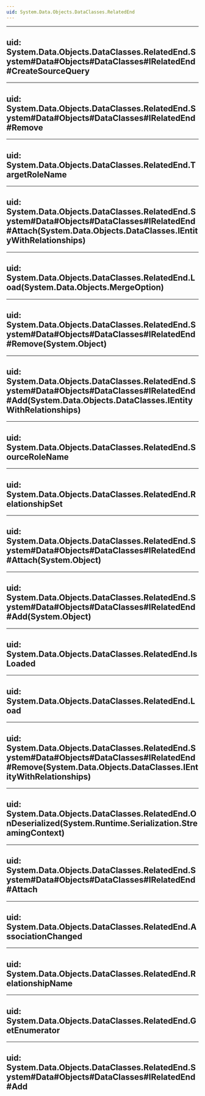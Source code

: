 ```yaml
---
uid: System.Data.Objects.DataClasses.RelatedEnd
---
```


---
uid: System.Data.Objects.DataClasses.RelatedEnd.System#Data#Objects#DataClasses#IRelatedEnd#CreateSourceQuery
---

---
uid: System.Data.Objects.DataClasses.RelatedEnd.System#Data#Objects#DataClasses#IRelatedEnd#Remove
---

---
uid: System.Data.Objects.DataClasses.RelatedEnd.TargetRoleName
---

---
uid: System.Data.Objects.DataClasses.RelatedEnd.System#Data#Objects#DataClasses#IRelatedEnd#Attach(System.Data.Objects.DataClasses.IEntityWithRelationships)
---

---
uid: System.Data.Objects.DataClasses.RelatedEnd.Load(System.Data.Objects.MergeOption)
---

---
uid: System.Data.Objects.DataClasses.RelatedEnd.System#Data#Objects#DataClasses#IRelatedEnd#Remove(System.Object)
---

---
uid: System.Data.Objects.DataClasses.RelatedEnd.System#Data#Objects#DataClasses#IRelatedEnd#Add(System.Data.Objects.DataClasses.IEntityWithRelationships)
---

---
uid: System.Data.Objects.DataClasses.RelatedEnd.SourceRoleName
---

---
uid: System.Data.Objects.DataClasses.RelatedEnd.RelationshipSet
---

---
uid: System.Data.Objects.DataClasses.RelatedEnd.System#Data#Objects#DataClasses#IRelatedEnd#Attach(System.Object)
---

---
uid: System.Data.Objects.DataClasses.RelatedEnd.System#Data#Objects#DataClasses#IRelatedEnd#Add(System.Object)
---

---
uid: System.Data.Objects.DataClasses.RelatedEnd.IsLoaded
---

---
uid: System.Data.Objects.DataClasses.RelatedEnd.Load
---

---
uid: System.Data.Objects.DataClasses.RelatedEnd.System#Data#Objects#DataClasses#IRelatedEnd#Remove(System.Data.Objects.DataClasses.IEntityWithRelationships)
---

---
uid: System.Data.Objects.DataClasses.RelatedEnd.OnDeserialized(System.Runtime.Serialization.StreamingContext)
---

---
uid: System.Data.Objects.DataClasses.RelatedEnd.System#Data#Objects#DataClasses#IRelatedEnd#Attach
---

---
uid: System.Data.Objects.DataClasses.RelatedEnd.AssociationChanged
---

---
uid: System.Data.Objects.DataClasses.RelatedEnd.RelationshipName
---

---
uid: System.Data.Objects.DataClasses.RelatedEnd.GetEnumerator
---

---
uid: System.Data.Objects.DataClasses.RelatedEnd.System#Data#Objects#DataClasses#IRelatedEnd#Add
---
